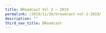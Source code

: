 ```yaml
---
title: BRoadcast Vol 2 – 2019
permalink: /2019/11/26/broadcast-vol-2-2019/
description: ""
third_nav_title: BRoadcast
---
```

